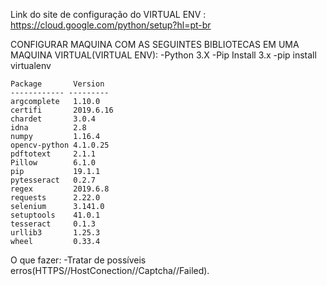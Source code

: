 Link do site de configuração do VIRTUAL ENV : https://cloud.google.com/python/setup?hl=pt-br

CONFIGURAR MAQUINA COM AS SEGUINTES BIBLIOTECAS EM UMA MAQUINA VIRTUAL(VIRTUAL ENV):
    -Python 3.X
    -Pip Install 3.x
    -pip install virtualenv

    Package       Version  
    ------------ ---------
    argcomplete   1.10.0   
    certifi       2019.6.16
    chardet       3.0.4    
    idna          2.8      
    numpy         1.16.4   
    opencv-python 4.1.0.25 
    pdftotext     2.1.1    
    Pillow        6.1.0    
    pip           19.1.1   
    pytesseract   0.2.7    
    regex         2019.6.8 
    requests      2.22.0   
    selenium      3.141.0  
    setuptools    41.0.1   
    tesseract     0.1.3    
    urllib3       1.25.3   
    wheel         0.33.4   


O que fazer:
    -Tratar de possíveis erros(HTTPS//HostConection//Captcha//Failed).
